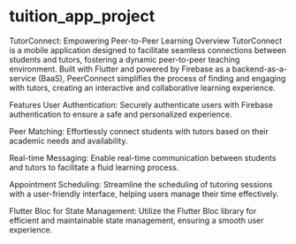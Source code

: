 # tuition_app_project

TutorConnect: Empowering Peer-to-Peer Learning
Overview
TutorConnect is a mobile application designed to facilitate seamless connections between students and tutors, fostering a dynamic peer-to-peer teaching environment. Built with Flutter and powered by Firebase as a backend-as-a-service (BaaS), PeerConnect simplifies the process of finding and engaging with tutors, creating an interactive and collaborative learning experience.

Features
User Authentication: Securely authenticate users with Firebase authentication to ensure a safe and personalized experience.

Peer Matching: Effortlessly connect students with tutors based on their academic needs and availability.

Real-time Messaging: Enable real-time communication between students and tutors to facilitate a fluid learning process.

Appointment Scheduling: Streamline the scheduling of tutoring sessions with a user-friendly interface, helping users manage their time effectively.

Flutter Bloc for State Management: Utilize the Flutter Bloc library for efficient and maintainable state management, ensuring a smooth user experience.
